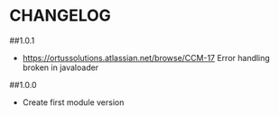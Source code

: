 CHANGELOG
=========

##1.0.1
* https://ortussolutions.atlassian.net/browse/CCM-17 Error handling broken in javaloader

##1.0.0
* Create first module version
